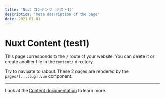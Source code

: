 ```yaml
---
title: 'Nuxt コンテンツ (テスト1)'
description: 'meta description of the page'
date: 2021-01-01
---
```


# Nuxt Content (test1)

This page corresponds to the `/` route of your website. You can delete it or create another file in the `content/` directory.

Try to navigate to /about. These 2 pages are rendered by the `pages/[...slug].vue` component.

---

Look at the [Content documentation](https://content.nuxtjs.org/) to learn more.
